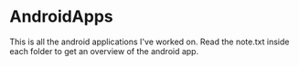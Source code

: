 # AndroidApps
This is all the android applications I've worked on. Read the note.txt inside each folder to get an overview of the android app.
